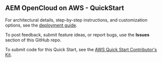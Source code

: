 ## AEM OpenCloud on AWS - QuickStart

For architectural details, step-by-step instructions, and customization options, see the [deployment guide](https://fwd.aws/AqYmr).

To post feedback, submit feature ideas, or report bugs, use the **Issues** section of this GitHub repo. 

To submit code for this Quick Start, see the [AWS Quick Start Contributor's Kit](https://aws-quickstart.github.io/).
